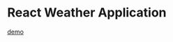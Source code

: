 # React Weather Application

[demo](https://farahalh.github.io/react-weather-application/package.json/)
